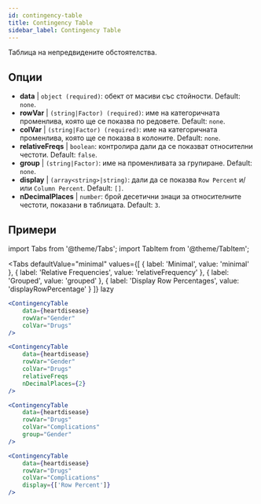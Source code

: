 ```yaml
---
id: contingency-table
title: Contingency Table
sidebar_label: Contingency Table
---
```


Таблица на непредвидените обстоятелства.

## Опции

* __data__ | `object (required)`: обект от масиви със стойности. Default: `none`.
* __rowVar__ | `(string|Factor) (required)`: име на категоричната променлива, която ще се показва по редовете. Default: `none`.
* __colVar__ | `(string|Factor) (required)`:  име на категоричната променлива, която ще се показва в колоните. Default: `none`.
* __relativeFreqs__ | `boolean`: контролира дали да се показват относителни честоти. Default: `false`.
* __group__ | `(string|Factor)`: име на променливата за групиране. Default: `none`.
* __display__ | `(array<string>|string)`: дали да се показва `Row Percent` и/или `Column Percent`. Default: `[]`.
* __nDecimalPlaces__ | `number`: брой десетични знаци за относителните честоти, показани в таблицата. Default: `3`.


## Примери


import Tabs from '@theme/Tabs';
import TabItem from '@theme/TabItem';

<Tabs
    defaultValue="minimal"
    values={[
        { label: 'Minimal', value: 'minimal' },
        { label: 'Relative Frequencies', value: 'relativeFrequency' },
        { label: 'Grouped', value: 'grouped' },
        { label: 'Display Row Percentages', value: 'displayRowPercentage' }
    ]}
    lazy
>

<TabItem value="minimal">

```jsx live
<ContingencyTable
    data={heartdisease} 
    rowVar="Gender"
    colVar="Drugs"
/>
```

</TabItem>

<TabItem value="relativeFrequency">

```jsx live
<ContingencyTable
    data={heartdisease} 
    rowVar="Gender"
    colVar="Drugs"
    relativeFreqs 
    nDecimalPlaces={2}
/>
```

</TabItem>

<TabItem value="grouped">

```jsx live
<ContingencyTable
    data={heartdisease} 
    rowVar="Drugs"
    colVar="Complications"
    group="Gender"
/>
```

</TabItem>

<TabItem value="displayRowPercentage">

```jsx live
<ContingencyTable
    data={heartdisease} 
    rowVar="Drugs"
    colVar="Complications"
    display={['Row Percent']}
/>
```

</TabItem>

</Tabs>
